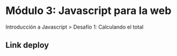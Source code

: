 <h1>Módulo 3: Javascript para la web</h1>
<p>Introducción a Javascript > Desafío 1: Calculando el total</p>

<h2>Link deploy</h2>



 

